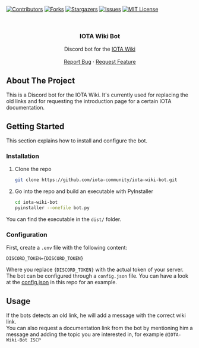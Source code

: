 <div id="top"></div>
<!--
*** Thanks for checking out the Best-README-Template. If you have a suggestion
*** that would make this better, please fork the repo and create a pull request
*** or simply open an issue with the tag "enhancement".
*** Don't forget to give the project a star!
*** Thanks again! Now go create something AMAZING! :D
-->

[![Contributors][contributors-shield]][contributors-url]
[![Forks][forks-shield]][forks-url]
[![Stargazers][stars-shield]][stars-url]
[![Issues][issues-shield]][issues-url]
[![MIT License][license-shield]][license-url]

<!-- PROJECT LOGO -->
<br />
<div align="center">
  <h3 align="center">IOTA Wiki Bot</h3>
  <p align="center">
    Discord bot for the <a href="https://wiki.iota.org">IOTA Wiki</a>
    <br />
    <br />
    <a href="https://github.com/iota-community/iota-wiki-bot/issues">Report Bug</a>
    ·
    <a href="https://github.com/iota-community/iota-wiki-bot/issuess">Request Feature</a>
  </p>
</div>

<!-- ABOUT THE PROJECT -->
## About The Project

This is a Discord bot for the IOTA Wiki. It's currently used for replacing the old links and for requesting the introduction page for a certain IOTA documentation.

<!-- GETTING STARTED -->
## Getting Started

This section explains how to install and configure the bot.

### Installation

1. Clone the repo
   ```sh
   git clone https://github.com/iota-community/iota-wiki-bot.git
   ```
2. Go into the repo and build an executable with PyInstaller
   ```sh
   cd iota-wiki-bot
   pyinstaller --onefile bot.py
   ```
  
You can find the executable in the `dist/` folder.

### Configuration

First, create a `.env` file with the following content:
```
DISCORD_TOKEN={DISCORD_TOKEN}
```
Where you replace `{DISCORD_TOKEN}` with the actual token of your server.  
The bot can be configured through a `config.json` file. You can have a look at the [config.json](./config.json) in this repo for an example.

<!-- USAGE EXAMPLES -->
## Usage

If the bots detects an old link, he will add a message with the correct wiki link.  
You can also request a documentation link from the bot by mentioning  him a message and 
adding the topic you are interested in, for example `@IOTA-Wiki-Bot ISCP`

<!-- MARKDOWN LINKS & IMAGES -->
<!-- https://www.markdownguide.org/basic-syntax/#reference-style-links -->
<!-- MARKDOWN LINKS & IMAGES -->
<!-- https://www.markdownguide.org/basic-syntax/#reference-style-links -->
[contributors-shield]: https://img.shields.io/github/contributors/iota-community/iota-wiki-bot.svg?style=for-the-badge
[contributors-url]: https://github.com/iota-community/iota-wiki-bot/graphs/contributors
[forks-shield]: https://img.shields.io/github/forks/iota-community/iota-wiki-bot.svg?style=for-the-badge
[forks-url]: https://github.com/iota-community/iota-wiki-bot/network/members
[stars-shield]: https://img.shields.io/github/stars/iota-community/iota-wiki-bot.svg?style=for-the-badge
[stars-url]: https://github.com/iota-community/iota-wiki-bot/stargazers
[issues-shield]: https://img.shields.io/github/issues/iota-community/iota-wiki-bot.svg?style=for-the-badge
[issues-url]: https://github.com/iota-community/iota-wiki-bot/issues
[license-shield]: https://img.shields.io/github/license/iota-community/iota-wiki-bot.svg?style=for-the-badge
[license-url]: https://github.com/iota-community/iota-wiki-bot/blob/master/LICENSE
